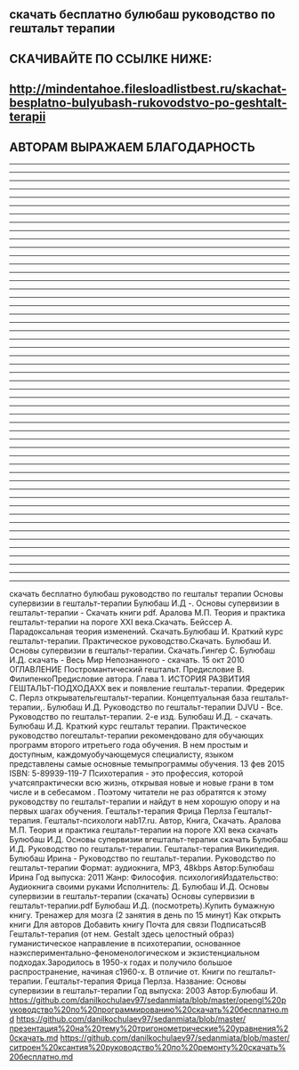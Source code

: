 скачать бесплатно булюбаш руководство по гештальт терапии
--------------------------------------------------
СКАЧИВАЙТЕ ПО ССЫЛКЕ НИЖЕ:
--------------------------------------------------
http://mindentahoe.filesloadlistbest.ru/skachat-besplatno-bulyubash-rukovodstvo-po-geshtalt-terapii
--------------------------------------------------
АВТОРАМ ВЫРАЖАЕМ БЛАГОДАРНОСТЬ
--------------------------------------------------
--------------------------------------------------
--------------------------------------------------
--------------------------------------------------
--------------------------------------------------
--------------------------------------------------
--------------------------------------------------
--------------------------------------------------
--------------------------------------------------
--------------------------------------------------
--------------------------------------------------
--------------------------------------------------
--------------------------------------------------
--------------------------------------------------
--------------------------------------------------
--------------------------------------------------
--------------------------------------------------
--------------------------------------------------
--------------------------------------------------
--------------------------------------------------
--------------------------------------------------
--------------------------------------------------
--------------------------------------------------
--------------------------------------------------
--------------------------------------------------
--------------------------------------------------
--------------------------------------------------
--------------------------------------------------
--------------------------------------------------
--------------------------------------------------
--------------------------------------------------
--------------------------------------------------
--------------------------------------------------
--------------------------------------------------
--------------------------------------------------
--------------------------------------------------
--------------------------------------------------
--------------------------------------------------
--------------------------------------------------
--------------------------------------------------
--------------------------------------------------
--------------------------------------------------
--------------------------------------------------
--------------------------------------------------
--------------------------------------------------
--------------------------------------------------
--------------------------------------------------
--------------------------------------------------
--------------------------------------------------
--------------------------------------------------
--------------------------------------------------
--------------------------------------------------
скачать бесплатно булюбаш руководство по гештальт терапии Основы супервизии в гештальт-терапии  Булюбаш И.Д  -. Основы супервизии в гештальт-терапии - Скачать книги pdf. Аралова М.П. Теория и практика гештальт-терапии на пороге XXI века.Скачать. Бейссер А. Парадоксальная теория изменений. Скачать.Булюбаш И. Краткий курс гештальт-терапии. Практическое руководство.Скачать. Булюбаш И. Основы супервизии в гештальт-терапии. Скачать.Гингер С. Булюбаш И.Д. скачать - Весь Мир Непознанного - скачать. 15 окт 2010  ОГЛАВЛЕНИЕ Постромантический гештальт. Предисловие В. ФилипенкоПредисловие автора. Глава 1. ИСТОРИЯ РАЗВИТИЯ ГЕШТАЛЬТ-ПОДХОДАXX век и появление гештальт-терапии. Фредерик С. Перлз  открывательгештальт-терапии. Концептуальная база гештальт-терапии,. Булюбаш И.Д. Руководство по гештальт-терапии DJVU - Все. Руководство по гештальт-терапии. 2-е изд. Булюбаш И.Д. - скачать. Булюбаш И.Д. Краткий курс гештальт терапии. Практическое руководство погештальт-терапии рекомендовано для обучающих программ второго итретьего года обучения. В нем простым и доступным, каждомуобучающемуся специалисту, языком представлены самые основные темыпрограммы обучения. 13 фев 2015  ISBN: 5-89939-119-7 Психотерапия - это профессия, которой учатсяпрактически всю жизнь, открывая новые и новые грани в том числе и в себесамом . Поэтому читатели не раз обратятся к этому руководству по гештальт-терапии и найдут в нем хорошую опору и на первых шагах обучения. Гештальт-терапия Фрица Перлза Гештальт-терапия. Гештальт-психологи наb17.ru. Автор, Книга, Скачать. Аралова М.П. Теория и практика гештальт-терапии на пороге XXI века  скачать  Булюбаш И.Д. Основы супервизии вгештальт-терапии  скачать  Булюбаш И.Д. Руководство по гештальт-терапии. Гештальт-терапия  Википедия. Булюбаш Ирина - Руководство по гештальт-терапии. Руководство по гештальт-терапии Формат: аудиокнига, MP3, 48kbps Автор:Булюбаш Ирина Год выпуска: 2011 Жанр: Философия. психологияИздательство: Аудиокнига своими руками Исполнитель: Д. Булюбаш И.Д.  Основы супервизии в гештальт-терапии (скачать) Основы супервизии в гештальт-терапии.pdf  Булюбаш И.Д. (посмотреть).Купить бумажную книгу. Тренажер для мозга (2 занятия в день по 15 минут) Как открыть книги Для авторов Добавить книгу Почта для связи ПодписатьсяВ
Гештальт-терапия (от нем. Gestalt  здесь целостный образ) гуманистическое направление в психотерапии, основанное наэкспериментально-феноменологическом и экзистенциальном подходах.Зародилось в 1950-х годах и получило большое распространение, начиная с1960-х. В отличие от. Книги по гештальт-терапии. Гештальт-терапия Фрица Перлза. Название: Основы супервизии в гештальт-терапии Год выпуска: 2003 Автор:Булюбаш И.
https://github.com/danilkochulaev97/sedanmiata/blob/master/opengl%20руководство%20по%20программированию%20скачать%20бесплатно.md
https://github.com/danilkochulaev97/sedanmiata/blob/master/презентация%20на%20тему%20тригонометрические%20уравнения%20скачать.md
https://github.com/danilkochulaev97/sedanmiata/blob/master/ситроен%20ксантия%20руководство%20по%20ремонту%20скачать%20бесплатно.md